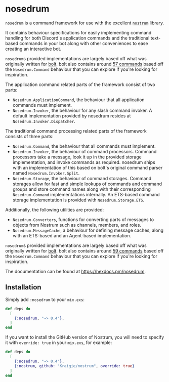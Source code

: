 # nosedrum

`nosedrum` is a command framework for use with the excellent
[`nostrum`](https://github.com/Kraigie/nostrum) library.

It contains behaviour specifications for easily implementing command handling
for both Discord's application commands and the traditional text-based
commands in your bot along with other conveniences to ease creating an
interactive bot.

`nosedrum`s provided implementations are largely based off what was originally
written for [bolt](https://github.com/jchristgit/bolt). bolt also contains
around [57
commands](https://github.com/jchristgit/bolt/tree/master/lib/bolt/cogs) based
off the `Nosedrum.Command` behaviour that you can explore if you're looking
for inspiration.

The application command related parts of the framework consist of two parts:
- `Nosedrum.ApplicationCommand`, the behaviour that all application commands
  must implement.
- `Nosedrum.Invoker`, the behaviour for any slash command invoker. A default
  implementation provided by nosedrum resides at `Nosedrum.Invoker.Dispatcher`.

The traditional command processing related parts of the framework consists of
three parts:
- `Nosedrum.Command`, the behaviour that all commands must implement.
- `Nosedrum.Invoker`, the behaviour of command processors. Command processors
  take a message, look it up in the provided storage implementation,
  and invoke commands as required. nosedrum ships with an implementation of
  this based on bolt's original command parser named `Nosedrum.Invoker.Split`.
- `Nosedrum.Storage`, the behaviour of command storages. Command storages
  allow for fast and simple lookups of commands and command groups and store
  command names along with their corresponding `Nosedrum.Command`
  implementations internally. An ETS-based command storage implementation is
  provided with `Nosedrum.Storage.ETS`.

Additionally, the following utilities are provided:
- `Nosedrum.Converters`, functions for converting parts of messages to objects
  from Nostrum such as channels, members, and roles.
- `Nosedrum.MessageCache`, a behaviour for defining message caches, along with
  an ETS-based and an Agent-based implementation.

`nosedrum`s provided implementations are largely based off what was originally
written for [bolt](https://github.com/jchristgit/bolt). bolt also contains
around [59
commands](https://github.com/jchristgit/bolt/tree/master/lib/bolt/cogs) based
off the `Nosedrum.Command` behaviour that you can explore if you're looking for
inspiration.

The documentation can be found at https://hexdocs.pm/nosedrum.

## Installation
Simply add `:nosedrum` to your `mix.exs`:

```elixir
def deps do
  [
    {:nosedrum, "~> 0.4"},
  ]
end
```

If you want to install the GitHub version of Nostrum, you will need to specify
it with `override: true` in your `mix.exs`, for example:
```elixir
def deps do
  [
    {:nosedrum, "~> 0.4"},
    {:nostrum, github: "Kraigie/nostrum", override: true}
  ]
end
```


<!-- vim: set textwidth=80 sw=2 ts=2: -->
